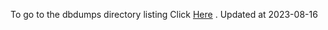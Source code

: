 To go to the dbdumps directory listing Click [Here](https://ipfs.io/ipfs/bafkreidp2rffhana7qsvsgsiyiwn2xdbhp32v2lxu2a7fakownubszgdke) . Updated at 2023-08-16